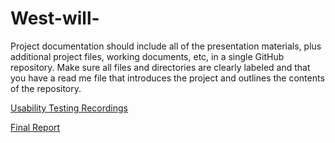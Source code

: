 # West-will-

Project documentation should include all of the presentation materials, plus additional project files, working documents, etc, in a single GitHub repository. Make sure all files and directories are clearly labeled and that you have a read me file that introduces the project and outlines the contents of the repository.  

[Usability Testing Recordings](https://drive.google.com/drive/folders/1EwowEKhsuwmZnZxI2jeO5UPWY6S2mqQu?usp=drive_link)

[Final Report](https://docs.google.com/document/d/1AZlBx5MVHEwh0De9HpMMAe1viNKf5H6bzM5-oqPxubA/edit?usp=sharing)
